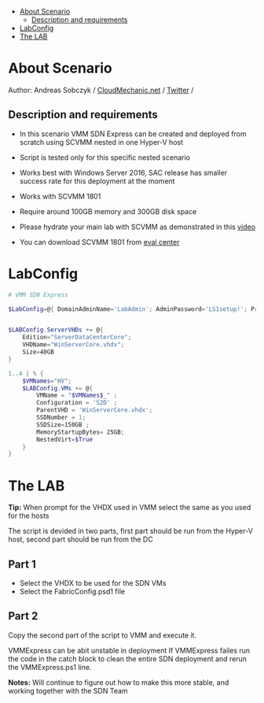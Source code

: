 <!-- TOC -->

- [About Scenario](#about-scenario)
    - [Description and requirements](#description-and-requirements)
- [LabConfig](#labconfig)
- [The LAB](#the-lab)

<!-- /TOC -->

# About Scenario 
Author: Andreas Sobczyk / [CloudMechanic.net](https://CloudMechanic.net) / [Twitter](http://twitter.com/Andreas_Sobczyk) / 

## Description and requirements
* In this scenario VMM SDN Express can be created and deployed from scratch using SCVMM nested in one Hyper-V host
* Script is tested only for this specific nested scenario
* Works best with Windows Server 2016, SAC release has smaller success rate for this deployment at the moment

* Works with SCVMM 1801
* Require around 100GB memory and 300GB disk space

* Please hydrate your main lab with SCVMM as demonstrated in this [video](https://youtu.be/NTrncW2omSY?list=PLf9T7wfY_JD2UpjLXoYNcnu4rc1JSPfqE) 
* You can download SCVMM 1801 from [eval center](https://www.microsoft.com/en-us/evalcenter/evaluate-system-center-release)



# LabConfig

````PowerShell
# VMM SDN Express

$LabConfig=@{ DomainAdminName='LabAdmin'; AdminPassword='LS1setup!'; Prefix = 'VMMSDNExpress-'; SwitchName = 'LabSwitch'; DCEdition='ServerDataCenter'; VMs=@();InstallSCVMM='Yes'; PullServerDC=$false; ServerISOFolder="F:\Sources\ISO\GA-LTSC\";  CreateClientParent=$false ; ClientEdition='Enterprise'; Internet=$true;}


$LABConfig.ServerVHDs += @{
    Edition="ServerDataCenterCore";
    VHDName="WinServerCore.vhdx";
    Size=40GB
}

1..4 | % { 
    $VMNames="HV";
    $LABConfig.VMs += @{
        VMName = "$VMNames$_" ;
        Configuration = 'S2D' ;
        ParentVHD = 'WinServerCore.vhdx';
        SSDNumber = 1;
        SSDSize=150GB ;
        MemoryStartupBytes= 25GB;
        NestedVirt=$True
    }
}
````

# The LAB

**Tip:** When prompt for the VHDX used in VMM select the same as you used for the hosts

The script is devided in two parts, first part should be run from the Hyper-V host, second part should be run from the DC

## Part 1
* Select the VHDX to be used for the SDN VMs
* Select the FabricConfig.psd1 file 

## Part 2
Copy the second part of the script to VMM and execute it.

VMMExpress can be abit unstable in deployment
If VMMExpress failes run the code in the catch block to clean the entire SDN deployment and rerun the VMMExpress.ps1 line.

**Notes:** Will continue to figure out how to make this more stable, and working together with the SDN Team